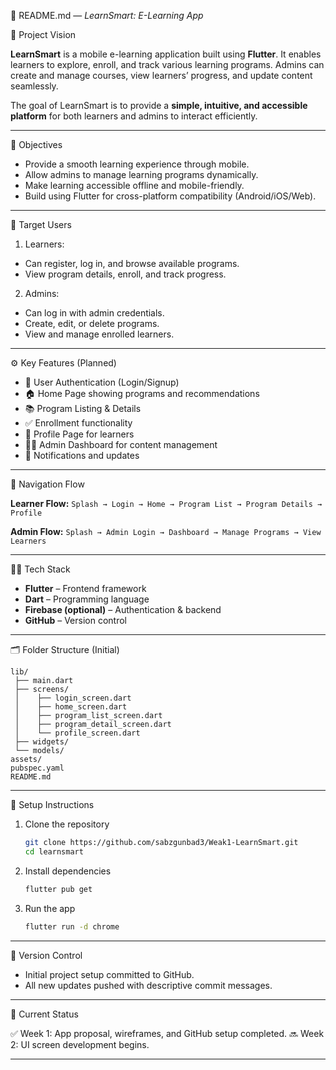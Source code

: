 
 📘 README.md — *LearnSmart: E-Learning App*

 🧩 Project Vision

**LearnSmart** is a mobile e-learning application built using **Flutter**.
It enables learners to explore, enroll, and track various learning programs.
Admins can create and manage courses, view learners’ progress, and update content seamlessly.

The goal of LearnSmart is to provide a **simple, intuitive, and accessible platform** for both learners and admins to interact efficiently.

---

 🎯 Objectives

* Provide a smooth learning experience through mobile.
* Allow admins to manage learning programs dynamically.
* Make learning accessible offline and mobile-friendly.
* Build using Flutter for cross-platform compatibility (Android/iOS/Web).

---

 👥 Target Users

 1. Learners:

* Can register, log in, and browse available programs.
* View program details, enroll, and track progress.

 2. Admins:

* Can log in with admin credentials.
* Create, edit, or delete programs.
* View and manage enrolled learners.

---

 ⚙️ Key Features (Planned)

* 🔐 User Authentication (Login/Signup)
* 🏠 Home Page showing programs and recommendations
* 📚 Program Listing & Details
* ✅ Enrollment functionality
* 👤 Profile Page for learners
* 🧑‍💼 Admin Dashboard for content management
* 🔔 Notifications and updates

---

 🧭 Navigation Flow

**Learner Flow:**
`Splash → Login → Home → Program List → Program Details → Profile`

**Admin Flow:**
`Splash → Admin Login → Dashboard → Manage Programs → View Learners`

---

 🧑‍💻 Tech Stack

* **Flutter** – Frontend framework
* **Dart** – Programming language
* **Firebase (optional)** – Authentication & backend
* **GitHub** – Version control

---

 🗂️ Folder Structure (Initial)

```
lib/
 ├── main.dart
 ├── screens/
 │    ├── login_screen.dart
 │    ├── home_screen.dart
 │    ├── program_list_screen.dart
 │    ├── program_detail_screen.dart
 │    └── profile_screen.dart
 ├── widgets/
 └── models/
assets/
pubspec.yaml
README.md
```

---

 🚀 Setup Instructions

1. Clone the repository

   ```bash
   git clone https://github.com/sabzgunbad3/Weak1-LearnSmart.git
   cd learnsmart
   ```
2. Install dependencies

   ```bash
   flutter pub get
   ```
3. Run the app

   ```bash
   flutter run -d chrome
   ```

---

 🧾 Version Control

* Initial project setup committed to GitHub.
* All new updates pushed with descriptive commit messages.

---

 🏁 Current Status

✅ Week 1: App proposal, wireframes, and GitHub setup completed.
🔜 Week 2: UI screen development begins.

---
